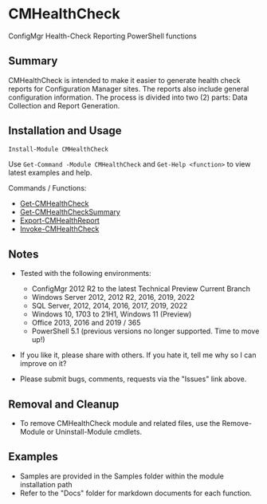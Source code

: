 # CMHealthCheck

ConfigMgr Health-Check Reporting PowerShell functions

## Summary

CMHealthCheck is intended to make it easier to generate health check reports for Configuration Manager
sites.  The reports also include general configuration information.  The process is divided into two (2)
parts: Data Collection and Report Generation.

## Installation and Usage

```powershell
Install-Module CMHealthCheck
```

Use ```Get-Command -Module CMHealthCheck``` and ```Get-Help <function>``` to view latest examples and help.

Commands / Functions:

* [Get-CMHealthCheck](/Docs/Get-CMHealthCheck.md)
* [Get-CMHealthCheckSummary](/Docs/Get-CMHealthCheckSummary.md)
* [Export-CMHealthReport](/Docs/Export-CMHealthReport.md)
* [Invoke-CMHealthCheck](/Docs/Invoke-CMHealthCheck.md)

## Notes

* Tested with the following environments:
   * ConfigMgr 2012 R2 to the latest Technical Preview Current Branch
   * Windows Server 2012, 2012 R2, 2016, 2019, 2022
   * SQL Server, 2012, 2014, 2016, 2017, 2019, 2022
   * Windows 10, 1703 to 21H1, Windows 11 (Preview)
   * Office 2013, 2016 and 2019 / 365
   * PowerShell 5.1 (previous versions no longer supported. Time to move up!)
  
* If you like it, please share with others.  If you hate it, tell me why so I can improve on it?
* Please submit bugs, comments, requests via the "Issues" link above.

## Removal and Cleanup

* To remove CMHealthCheck module and related files, use the Remove-Module or Uninstall-Module cmdlets.

## Examples

* Samples are provided in the Samples folder within the module installation path
* Refer to the "Docs" folder for markdown documents for each function.
